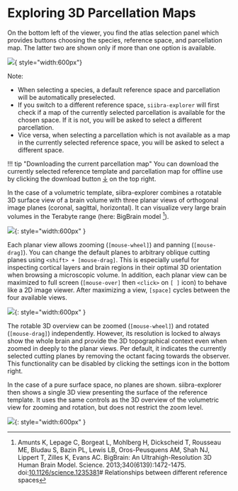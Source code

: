 # Exploring 3D Parcellation Maps

On the bottom left of the viewer, you find the atlas selection panel which provides buttons choosing the species, reference space, and parcellation map. The latter two are shown only if more than one option is available.

![](https://data-proxy.ebrains.eu/api/v1/buckets/reference-atlas-data/static/siibra-explorer-chips.png){ style="width:600px"}

Note: 

- When selecting a species, a default reference space and parcellation will be automatically preselected.
- If you switch to a different reference space, `siibra-explorer` will first check if a map of the currently selected parcellation is available for the chosen space. If it is not, you will be asked to select a different parcellation.
- Vice versa, when selecting a parcellation which is not available as a map in the currently selected reference space, you will be asked to select a different space.

!!! tip "Downloading the current parcellation map"
	You can download the currently selected reference template and parcellation map for offline use by clicking the download button <u>↓</u> on the top right.

In the case of a volumetric template, siibra-explorer combines a rotatable 3D surface view of a brain volume with three planar views of orthogonal image planes (coronal, sagittal, horizontal). It can visualize very large brain volumes in the Terabyte range (here: BigBrain model [^1]).

![](https://data-proxy.ebrains.eu/api/v1/buckets/reference-atlas-data/static/julichbrain_bigbrain_4panel.png){: style="width:600px" }

Each planar view allows zooming (`[mouse-wheel]`) and panning (`[mouse-drag]`). 
You can change the default planes to arbitrary oblique cutting planes using `<shift> + [mouse-drag]`. This is especially useful for inspecting cortical layers and brain regions in their optimal 3D orientation when browsing a microscopic volume.
In addition, each planar view can be maximized to full screen (`[mouse-over]` then `<click>` on `[ ]` icon) to behave like a 2D image viewer.
After maximizing a view, `[space]` cycles between the four available views.

![](https://data-proxy.ebrains.eu/api/v1/buckets/reference-atlas-data/static/julichbrain_bigbrain_coronal.png){: style="width:600px" }


The rotable 3D overview can be zoomed (`[mouse-wheel]`) and rotated (`[mouse-drag]`) independently.
However, its resolution is locked to always show the whole brain and provide the 3D topographical context even when zoomed in deeply to the planar views. 
Per default, it indicates the currently selected cutting planes by removing the octant facing towards the observer. This functionality can be disabled by clicking the settings icon in the bottom right.

In the case of a pure surface space, no planes are shown. siibra-explorer then shows a single 3D view presenting the surface of the reference template. It uses the same controls as the 3D overview of the volumetric view for zooming and rotation, but does not restrict the zoom level.

![](https://data-proxy.ebrains.eu/api/v1/buckets/reference-atlas-data/static/julichbrain_fsaverage.png){: style="width:600px" }


	
[^1]: Amunts K, Lepage C, Borgeat L, Mohlberg H, Dickscheid T, Rousseau ME, Bludau S, Bazin PL, Lewis LB, Oros-Peusquens AM, Shah NJ, Lippert T, Zilles K, Evans AC. BigBrain: An Ultrahigh-Resolution 3D Human Brain Model. Science. 2013;340(6139):1472-1475. doi:[10.1126/science.1235381](https://doi.org/10.1126/science.1235381)# Relationships between different reference spaces

